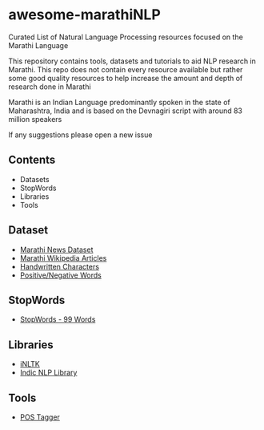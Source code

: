 # awesome-marathiNLP

Curated List of Natural Language Processing resources focused on the Marathi Language

This repository contains tools, datasets and tutorials to aid NLP research in Marathi. This repo does not contain every resource available but rather some good quality resources to help increase the amount and depth of research done in Marathi

Marathi is an Indian Language predominantly spoken in the state of Maharashtra, India and is based on the Devnagiri script with around 83 million speakers

If any suggestions please open a new issue


## Contents
* Datasets
* StopWords
* Libraries
* Tools


## Dataset
  * [Marathi News Dataset](https://www.kaggle.com/disisbig/marathi-news-dataset)
  * [Marathi Wikipedia Articles](https://www.kaggle.com/disisbig/marathi-wikipedia-articles)
  * [Handwritten Characters](https://www.kaggle.com/shalakadeore/handwritten-marathi-devanagari-characters)
  * [Positive/Negative Words](https://www.kaggle.com/rtatman/sentiment-lexicons-for-81-languages)
 
## StopWords
  * [StopWords - 99 Words](https://www.kaggle.com/rtatman/stopword-lists-for-19-languages)
  
## Libraries
  * [iNLTK](https://github.com/goru001/inltk)
  * [Indic NLP Library](http://anoopkunchukuttan.github.io/indic_nlp_library/)
  
## Tools
  * [POS Tagger](https://github.com/avineshpvs/indic_tagger)

